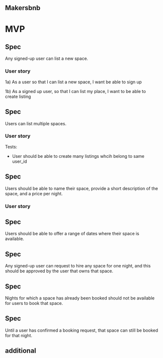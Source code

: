 Makersbnb
------

# MVP

## Spec
Any signed-up user can list a new space.

### User story
1a) As a user so that I can list a new space, I want be able to sign up

1b) As a signed up user, so that I can list my place, I want to be able to create listing

## Spec
Users can list multiple spaces.

### User story


Tests:
- User should be able to create many listings whcih belong to same user_id


## Spec
Users should be able to name their space, provide a short description of the space, and a price per night.

### User story



## Spec
Users should be able to offer a range of dates where their space is available.


## Spec
Any signed-up user can request to hire any space for one night, and this should be approved by the user that owns that space.


## Spec 
Nights for which a space has already been booked should not be available for users to book that space.


## Spec
Until a user has confirmed a booking request, that space can still be booked for that night.






## additional 




